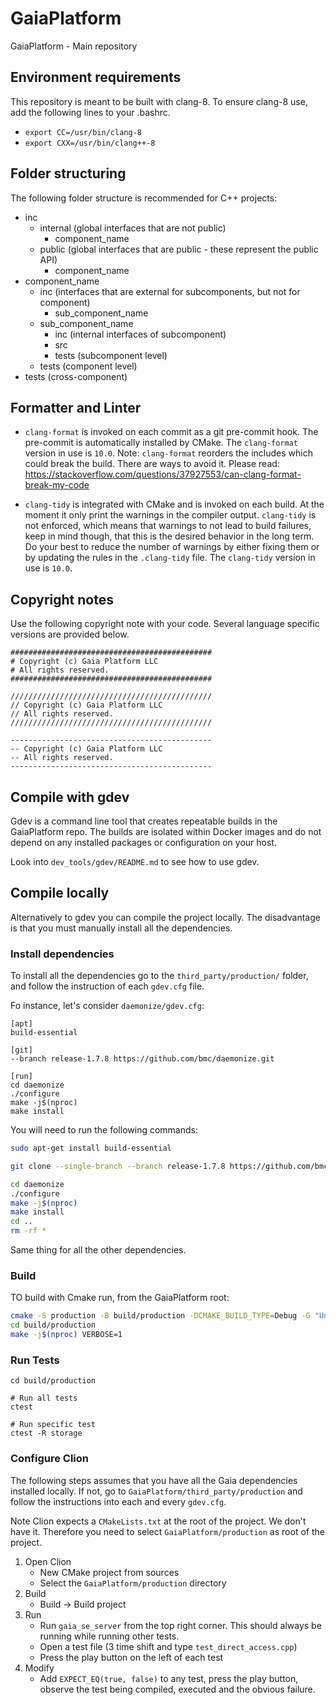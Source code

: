 # GaiaPlatform
GaiaPlatform - Main repository

## Environment requirements

This repository is meant to be built with clang-8. To ensure clang-8 use, add the following lines to your .bashrc.

* ```export CC=/usr/bin/clang-8```
* ```export CXX=/usr/bin/clang++-8```

## Folder structuring

The following folder structure is recommended for C++ projects:

* inc
  * internal (global interfaces that are not public)
    * component_name
  * public (global interfaces that are public - these represent the public API)
    * component_name
* component_name
  * inc (interfaces that are external for subcomponents, but not for component)
    * sub\_component\_name
  * sub\_component\_name
    * inc (internal interfaces of subcomponent)
    * src
    * tests (subcomponent level)
  * tests (component level)
* tests (cross-component)

## Formatter and Linter

- `clang-format` is invoked on each commit as a git pre-commit hook. The pre-commit is 
automatically installed by CMake. The `clang-format` version in use is `10.0`.
Note: `clang-format` reorders the includes which could break the build. There are ways
to avoid it. Please read: https://stackoverflow.com/questions/37927553/can-clang-format-break-my-code

- `clang-tidy` is integrated with CMake and is invoked on each build. At the moment it
only print the warnings in the compiler output. `clang-tidy` is not enforced, which means
that warnings to not lead to build failures, keep in mind though, that this is the desired 
behavior in the long term. Do your best to reduce the number of warnings by either fixing
them or by updating the rules in the `.clang-tidy` file. The `clang-tidy` version in use 
is `10.0`.

## Copyright notes

Use the following copyright note with your code. Several language specific versions are provided below.

```
#############################################
# Copyright (c) Gaia Platform LLC
# All rights reserved.
#############################################

/////////////////////////////////////////////
// Copyright (c) Gaia Platform LLC
// All rights reserved.
/////////////////////////////////////////////

---------------------------------------------
-- Copyright (c) Gaia Platform LLC
-- All rights reserved.
---------------------------------------------
```

## Compile with gdev

Gdev is a command line tool that creates repeatable builds in the GaiaPlatform repo. The builds are
isolated within Docker images and do not depend on any installed packages or configuration on your
host.

Look into `dev_tools/gdev/README.md` to see how to use gdev. 

## Compile locally 

Alternatively to gdev you can compile the project locally. The disadvantage is that you must manually install all the 
dependencies. 

### Install dependencies 

To install all the dependencies go to the `third_party/production/` folder, and follow the instruction of each `gdev.cfg`
file.

Fo instance, let's consider `daemonize/gdev.cfg`:

```text
[apt]
build-essential

[git]
--branch release-1.7.8 https://github.com/bmc/daemonize.git

[run]
cd daemonize
./configure
make -j$(nproc)
make install
```
You will need to run the following commands:

```bash
sudo apt-get install build-essential

git clone --single-branch --branch release-1.7.8 https://github.com/bmc/daemonize.git

cd daemonize
./configure
make -j$(nproc)
make install
cd ..
rm -rf *
```

Same thing for all the other dependencies.

### Build

TO build with Cmake run, from the GaiaPlatform root:

```bash
cmake -S production -B build/production -DCMAKE_BUILD_TYPE=Debug -G "Unix Makefiles"
cd build/production
make -j$(nproc) VERBOSE=1
```

### Run Tests

```
cd build/production

# Run all tests
ctest

# Run specific test
ctest -R storage
```

### Configure Clion

The following steps assumes that you have all the Gaia dependencies installed
locally. If not, go to `GaiaPlatform/third_party/production` and follow the
instructions into each and every `gdev.cfg`.

Note Clion expects a `CMakeLists.txt` at the root of the project. We don't have it. Therefore you need to select 
`GaiaPlatform/production` as root of the project.

1. Open Clion
   - New CMake project from sources
   - Select the `GaiaPlatform/production` directory
2. Build
   - Build ->  Build project
3. Run
   - Run `gaia_se_server` from the top right corner. This should always be running while running other tests.
   - Open a test file (3 time shift and type `test_direct_access.cpp`)
   - Press the play button on the left of each test
4. Modify
   - Add `EXPECT_EQ(true, false)` to any test, press the play button, observe the
     test being compiled, executed and the obvious failure.
